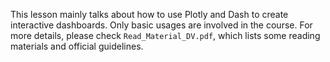 This lesson mainly talks about how to use Plotly and Dash to create interactive dashboards.
Only basic usages are involved in the course.
For more details, please check `Read_Material_DV.pdf`, which lists some reading materials and official guidelines.
